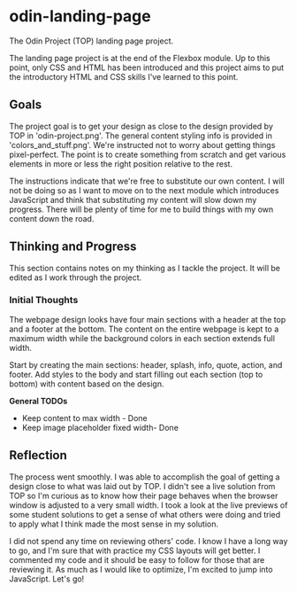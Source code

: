 # odin-landing-page
The Odin Project (TOP) landing page project.

The landing page project is at the end of the Flexbox module. Up to this point, only CSS and HTML has been introduced and this project aims to put the introductory HTML and CSS skills I've learned to this point.

<h2>Goals</h2>
<p>The project goal is to get your design as close to the design provided by TOP in 'odin-project.png'. The general content styling info is provided in 'colors_and_stuff.png'. We're instructed not to worry about getting things pixel-perfect. The point is to create something from scratch and get various elements in more or less the right position relative to the rest.</p>

<p>The instructions indicate that we're free to substitute our own content. I will not be doing so as I want to move on to the next module which introduces JavaScript and think that substituting my content will slow down my progress. There will be plenty of time for me to build things with my own content down the road.</p>

<h2>Thinking and Progress</h2>
<p>This section contains notes on my thinking as I tackle the project. It will be edited as I work through the project.</p>

<h3>Initial Thoughts</h3>
<p>The webpage design looks have four main sections with a header at the top and a footer at the bottom. The content on the entire webpage is kept to a maximum width while the background colors in each section extends full width.</p>

</p>Start by creating the main sections: header, splash, info, quote, action, and footer. Add styles to the body and start filling out each section (top to bottom) with content based on the design.</p>


</p><strong>General TODOs</strong></p>
<ul>
<li>Keep content to max width - Done</li>
<li>Keep image placeholder fixed width- Done</li>
</ul>

<h2>Reflection</h2>

<p>The process went smoothly. I was able to accomplish the goal of getting a design close to what was laid out by TOP. I didn't see a live solution from TOP so I'm curious as to know how their page behaves when the browser window is adjusted to a very small width. I took a look at the live previews of some student solutions to get a sense of what others were doing and tried to apply what I think made the most sense in my solution.</p>

<p>I did not spend any time on reviewing others' code. I know I have a long way to go, and I'm sure that with practice my CSS layouts will get better. I commented my code and it should be easy to follow for those that are reviewing it. As much as I would like to optimize, I'm excited to jump into JavaScript. Let's go!</p>